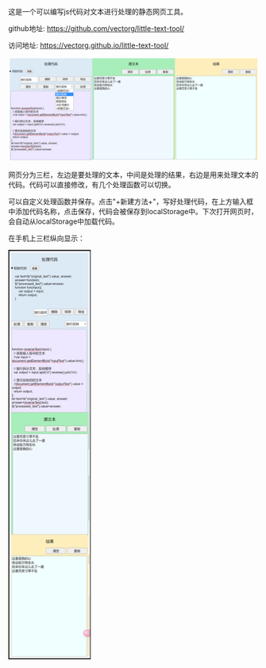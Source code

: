 

这是一个可以编写js代码对文本进行处理的静态网页工具。

github地址: https://github.com/vectorg/little-text-tool/

访问地址: https://vectorg.github.io/little-text-tool/

![效果](image.png)

网页分为三栏，左边是要处理的文本，中间是处理的结果，右边是用来处理文本的代码。代码可以直接修改，有几个处理函数可以切换。

可以自定义处理函数并保存。点击"+新建方法+"，写好处理代码，在上方输入框中添加代码名称，点击保存，代码会被保存到localStorage中。下次打开网页时，会自动从localStorage中加载代码。

在手机上三栏纵向显示：

<img src="image-1.png" alt="手机上效果" style="width:33%; height:auto;" />
